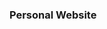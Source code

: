 ### Personal Website

<!--
**mihir6806/mihir6806** is a ✨ _special_ ✨ repository because its `README.md` (this file) appears on your GitHub profile.

Here are some ideas to get you started:
mihir6806
- 🔭 I’m currently working on ...
- 🌱 I’m currently learning ...
- 👯 I’m looking to collaborate on ...
- 🤔 I’m looking for help with ...
- 💬 Ask me about ...
- 📫 How to reach me: ...
- 😄 Pronouns: ...
- ⚡ Fun fact: ...
-->

